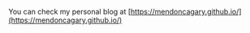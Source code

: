 You can check my personal blog at [https://mendoncagary.github.io/](https://mendoncagary.github.io/) 

